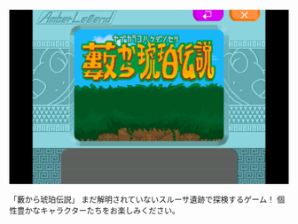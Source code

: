 ![screenshot](./screenshot.png "サンプル")

「藪から琥珀伝説」
まだ解明されていないスルーサ遺跡で探検するゲーム！
個性豊かなキャラクターたちをお楽しみください。
